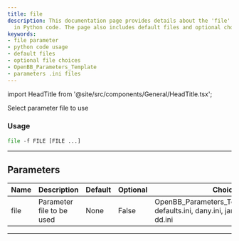 ```yaml
---
title: file
description: This documentation page provides details about the 'file' parameter usage
  in Python code. The page also includes default files and optional choices.
keywords:
- file parameter
- python code usage
- default files
- optional file choices
- OpenBB_Parameters_Template
- parameters .ini files
---
```


import HeadTitle from '@site/src/components/General/HeadTitle.tsx';

<HeadTitle title="portfolio/po/file - Reference | OpenBB Terminal Docs" />

Select parameter file to use

### Usage

```python
file -f FILE [FILE ...]
```

---

## Parameters

| Name | Description | Default | Optional | Choices |
| ---- | ----------- | ------- | -------- | ------- |
| file | Parameter file to be used | None | False | OpenBB_Parameters_Template_v1.0.0.xlsx, defaults.ini, dany.ini, james.ini, example.ini, dd.ini |

---
